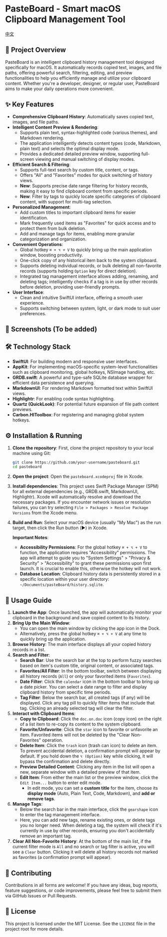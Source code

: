 # PasteBoard - Smart macOS Clipboard Management Tool

[中文](./readme.md)

## 🚀 Project Overview

PasteBoard is an intelligent clipboard history management tool designed specifically for macOS. It automatically records copied text, images, and file paths, offering powerful search, filtering, editing, and preview functionalities to help you efficiently manage and utilize your clipboard content. Whether you're a developer, designer, or regular user, PasteBoard aims to make your daily operations more convenient.

## ✨ Key Features

* **Comprehensive Clipboard History**: Automatically saves copied text, images, and file paths.
* **Intelligent Content Preview & Rendering**:
  * Supports plain text, syntax-highlighted code (various themes), and Markdown rendering.
  * The application intelligently detects content types (code, Markdown, plain text) and selects the optimal display mode.
  * Provides a dedicated detailed preview window, supporting full-screen viewing and manual switching of display modes.
* **Efficient Search & Filtering**:
  * Supports full-text search by custom title, content, or tags.
  * Offers "All" and "Favorites" modes for quick switching of history views.
  * **New**: Supports precise date range filtering for history records, making it easy to find clipboard content from specific periods.
  * **New**: Filter by tags to quickly locate specific categories of clipboard content, with support for multi-tag selection.
* **Personalized Management**:
  * Add custom titles to important clipboard items for easier identification.
  * Mark frequently used items as "Favorites" for quick access and to protect them from bulk deletion.
  * Add and manage tags for items, enabling more granular categorization and organization.
* **Convenient Operations**:
  * Global hotkey `⌘ + ⌥ + V` to quickly bring up the main application window, boosting productivity.
  * One-click copy of any historical item back to the system clipboard.
  * Supports deleting individual records, or bulk deleting all non-favorite records (supports holding `Option` key for direct deletion).
  * Integrated tag management interface allows adding, renaming, and deleting tags; intelligently checks if a tag is in use by other records before deletion, providing user-friendly prompts.
* **User Interface**:
  * Clean and intuitive SwiftUI interface, offering a smooth user experience.
  * Supports switching between system, light, or dark mode to suit user preferences.

## 📸 Screenshots (To be added)
<!-- Insert your app screenshots here, e.g.: -->
<!-- ![Main Window](screenshots/main_window.png) -->
<!-- ![Preview Window](screenshots/preview_window.png) -->
<!-- ![Tag Management](screenshots/tag_management.png) -->

## 🛠️ Technology Stack

* **SwiftUI**: For building modern and responsive user interfaces.
* **AppKit**: For implementing macOS-specific system-level functionalities such as clipboard monitoring, global hotkeys, NSImage handling, etc.
* **GRDB.swift**: A powerful and type-safe SQLite database wrapper for efficient data persistence and querying.
* **MarkdownUI**: For rendering Markdown formatted text within SwiftUI views.
* **Highlightr**: For enabling code syntax highlighting.
* **Quartz (QuickLook)**: For potential future expansion of file path content previews.
* **Carbon.HIToolbox**: For registering and managing global system hotkeys.

## ⚙️ Installation & Running

1. **Clone the repository**:
    First, clone the project repository to your local machine using Git:

    ```bash
    git clone https://github.com/your-username/pasteboard.git
    cd pasteboard
    ```

2. **Open the project**:
    Open the `pasteboard.xcodeproj` file in Xcode.
3. **Install dependencies**:
    This project uses Swift Package Manager (SPM) for all external dependencies (e.g., GRDB.swift, MarkdownUI, Highlightr). Xcode will automatically resolve and download the necessary packages. If you encounter network issues or resolution failures, you can try selecting `File > Packages > Resolve Package Versions` from the Xcode menu.
4. **Build and Run**:
    Select your macOS device (usually "My Mac") as the run target, then click the Run button (▶️) in Xcode.

    **Important Notes**:
    * **Accessibility Permissions**: For the global hotkey `⌘ + ⌥ + V` to function, the application requires "Accessibility" permissions. The app will attempt to guide you to "System Settings" > "Privacy & Security" > "Accessibility" to grant these permissions upon first launch. It is crucial to enable this, otherwise the hotkey will not work.
    * **Database Location**: Clipboard history data is persistently stored in a specific location within your user directory: `~/Documents/pasteBoard/history.sqlite`.

## 🚀 Usage Guide

1. **Launch the App**: Once launched, the app will automatically monitor your clipboard in the background and save copied content to its history.
2. **Bring Up the Main Window**:
    * You can open the main window by clicking the app icon in the Dock.
    * Alternatively, press the global hotkey `⌘ + ⌥ + V` at any time to quickly bring up the application.
3. **Browse History**: The main interface displays all your copied history records in a list.
4. **Search and Filter**:
    * **Search Bar**: Use the search bar at the top to perform fuzzy searches based on item's custom title, original content, or associated tags.
    * **Favorites/All Filter**: In the bottom toolbar, switch between displaying all history records (`All`) or only your favorited items (`Favorites`).
    * **Date Filter**: Click the `calendar` icon in the bottom toolbar to bring up a date picker. You can select a date range to filter and display clipboard history from specific time periods.
    * **Tag Filter**: Below the search bar, all created tags (if any) will be displayed. Click any tag pill to quickly filter items that include that tag. Clicking an already selected tag will clear the filter.
5. **Interact with Clipboard Items**:
    * **Copy to Clipboard**: Click the `doc.on.doc` icon (copy icon) on the right of a list item to re-copy its content to the system clipboard.
    * **Favorite/Unfavorite**: Click the `star` icon to favorite or unfavorite an item. Favorited items will not be deleted by the "Clear Non-Favorites" operation.
    * **Delete Item**: Click the `trash` icon (trash can icon) to delete an item. To prevent accidental deletion, a confirmation prompt will appear by default. If you hold down the `⌥ (Option)` key while clicking, it will bypass the confirmation and delete directly.
    * **Preview Detailed Content**: Clicking any item in the list will open a new, separate window with a detailed preview of that item.
    * **Edit Item**: From either the main list or the preview window, click the `Edit Item...` button to enter edit mode.
        * In edit mode, you can set a **custom title** for the item, choose its **display mode** (Auto, Plain Text, Code, Markdown), and **add or remove tags**.
6. **Manage Tags**:
    * Below the search bar in the main interface, click the `gearshape` icon to enter the tag management interface.
    * Here, you can add new tags, rename existing ones, or delete tags you no longer need. When deleting a tag, the system will check if it's currently in use by other records, ensuring you don't accidentally remove an important tag.
7. **Clear All Non-Favorite History**:
    At the bottom of the main list, if the current filter mode is `All` and no search or tag filter is active, you will see a `Clear` button. Clicking it will delete all history records not marked as favorites (a confirmation prompt will appear).

## 🤝 Contributing

Contributions in all forms are welcome! If you have any ideas, bug reports, feature suggestions, or code improvements, please feel free to submit them via GitHub Issues or Pull Requests.

## 📄 License

This project is licensed under the MIT License. See the `LICENSE` file in the project root for more details.
